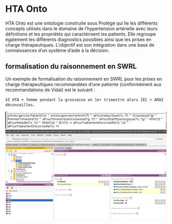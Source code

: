 # HTA Onto
HTA Onto est une ontologie construite sous Protégé qui lie les différents concepts utilisés dans le domaine de l’hypertension artérielle avec leurs définitions et les propriétés qui caractérisent les patients. Elle regroupe également les différents diagnostics possibles ainsi que les prises en charge thérapeutiques. L'objectif est son intégration dans une base de connaissances d’un système d’aide à la décision.

## formalisation du raisonnement en SWRL
Un exemple de formalisation du raisonnement en SWRL pour les prises en charge thérapeutiques recommandées d’une patiente (conformément aux recommandations de Vidal) est le suivant :
```
SI HTA + femme pendant la grossesse en 1er trimestre alors IEC + ARA2 déconseilles.

```
![swrlhta](swrlHTa.png)
![swrlhta](swrlHTA.png)

